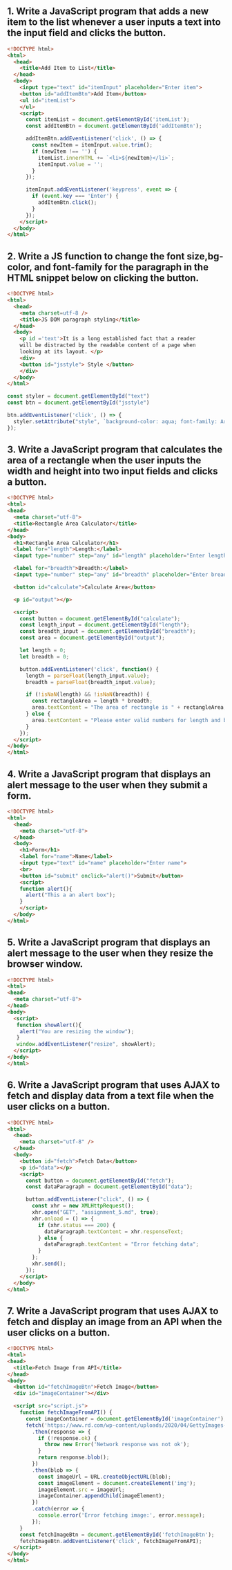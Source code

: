 ## 1. Write a JavaScript program that adds a new item to the list whenever a user inputs a text into the input field and clicks the button.
```html
<!DOCTYPE html>
<html>
  <head>
    <title>Add Item to List</title>
  </head>
  <body>
    <input type="text" id="itemInput" placeholder="Enter item">
    <button id="addItemBtn">Add Item</button>
    <ul id="itemList">
    </ul>
    <script>
      const itemList = document.getElementById('itemList');
      const addItemBtn = document.getElementById('addItemBtn');

      addItemBtn.addEventListener('click', () => {
        const newItem = itemInput.value.trim();
        if (newItem !== '') {
          itemList.innerHTML += `<li>${newItem}</li>`;
          itemInput.value = '';
        }
      });

      itemInput.addEventListener('keypress', event => {
        if (event.key === 'Enter') {
          addItemBtn.click();
        }
      });
    </script>
  </body>
</html>
```
## 2. Write a JS function to change the font size,bg-color, and font-family for the paragraph in the HTML snippet below on clicking the button.
```html
<!DOCTYPE html>
<html>
  <head>
    <meta charset=utf-8 />
    <title>JS DOM paragraph styling</title>
  </head>
  <body>
    <p id ='text'>It is a long established fact that a reader
    will be distracted by the readable content of a page when
    looking at its layout. </p>
    <div>
    <button id="jsstyle"> Style </button>
    </div>
  </body>
</html>
```
```js
const styler = document.getElementById("text")
const btn = document.getElementById("jsstyle")

btn.addEventListener('click', () => {
  styler.setAttribute("style", `background-color: aqua; font-family: Arial; font-size: 20px`);
});
```
## 3. Write a JavaScript program that calculates the area of a rectangle when the user inputs the width and height into two input fields and clicks a button.
```html
<!DOCTYPE html>
<html>
<head>
  <meta charset="utf-8">
  <title>Rectangle Area Calculator</title>
</head>
<body>
  <h1>Rectangle Area Calculator</h1>
  <label for="length">Length:</label>
  <input type="number" step="any" id="length" placeholder="Enter length">

  <label for="breadth">Breadth:</label>
  <input type="number" step="any" id="breadth" placeholder="Enter breadth">

  <button id="calculate">Calculate Area</button>

  <p id="output"></p>

  <script>
    const button = document.getElementById("calculate");
    const length_input = document.getElementById("length");
    const breadth_input = document.getElementById("breadth");
    const area = document.getElementById("output");

    let length = 0;
    let breadth = 0;

    button.addEventListener('click', function() {
      length = parseFloat(length_input.value);
      breadth = parseFloat(breadth_input.value);

      if (!isNaN(length) && !isNaN(breadth)) {
        const rectangleArea = length * breadth;
        area.textContent = "The area of rectangle is " + rectangleArea;
      } else {
        area.textContent = "Please enter valid numbers for length and breadth.";
      }
    });
  </script>
</body>
</html>
```
## 4. Write a JavaScript program that displays an alert message to the user when they submit a form.
```html
<!DOCTYPE html>
<html>
  <head>
    <meta charset="utf-8">
  </head>
  <body>
    <h1>Form</h1>
    <label for="name">Name</label>
    <input type="text" id="name" placeholder="Enter name">
    <br>
    <button id="submit" onclick="alert()">Submit</button>
    <script>
    function alert(){
      alert("This a an alert box");
    }
    </script>
  </body>
</html>
```
## 5. Write a JavaScript program that displays an alert message to the user when they resize the browser window.
```html
<!DOCTYPE html>
<html>
<head>
  <meta charset="utf-8">
</head>
<body>
  <script>
   function showAlert(){
    alert("You are resizing the window");
   }
   window.addEventListener("resize", showAlert);
  </script>
</body>
</html>
```
## 6. Write a JavaScript program that uses AJAX to fetch and display data from a text file when the user clicks on a button.
```html
<!DOCTYPE html>
<html>
  <head>
    <meta charset="utf-8" />
  </head>
  <body>
    <button id="fetch">Fetch Data</button>
    <p id="data"></p>
    <script>
      const button = document.getElementById("fetch");
      const dataParagraph = document.getElementById("data");

      button.addEventListener("click", () => {
        const xhr = new XMLHttpRequest();
        xhr.open("GET", "assignment_5.md", true);
        xhr.onload = () => {
          if (xhr.status === 200) {
            dataParagraph.textContent = xhr.responseText;
          } else {
            dataParagraph.textContent = "Error fetching data";
          }
        };
        xhr.send();
      });
    </script>
  </body>
</html>
```
## 7. Write a JavaScript program that uses AJAX to fetch and display an image from an API when the user clicks on a button.
```html
<!DOCTYPE html>
<html>
<head>
  <title>Fetch Image from API</title>
</head>
<body>
  <button id="fetchImageBtn">Fetch Image</button>
  <div id="imageContainer"></div>

  <script src="script.js">
    function fetchImageFromAPI() {
      const imageContainer = document.getElementById('imageContainer');
      fetch('https://www.rd.com/wp-content/uploads/2020/04/GettyImages-471926619-scaled.jpg?resize=768,512') 
        .then(response => {
          if (!response.ok) {
            throw new Error('Network response was not ok');
          }
          return response.blob();
        })
        .then(blob => {
          const imageUrl = URL.createObjectURL(blob);
          const imageElement = document.createElement('img');
          imageElement.src = imageUrl;
          imageContainer.appendChild(imageElement);
        })
        .catch(error => {
          console.error('Error fetching image:', error.message);
        });
    }
    const fetchImageBtn = document.getElementById('fetchImageBtn');
    fetchImageBtn.addEventListener('click', fetchImageFromAPI);
  </script>
</body>
</html>
```